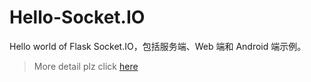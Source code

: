 # Hello-Socket.IO
Hello world of Flask Socket.IO，包括服务端、Web 端和 Android 端示例。 <br>

> More detail plz click [here](https://frendyxzc.github.io/web/2017/04/28/hello-socketio.html)